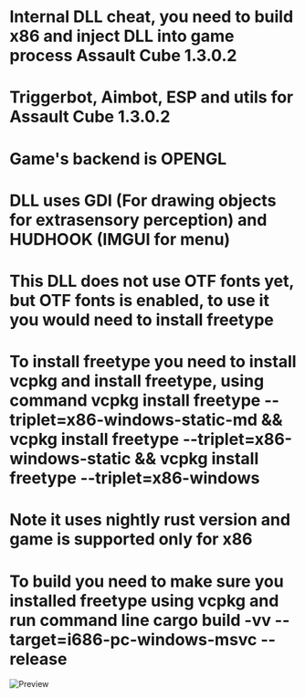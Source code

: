 # Internal DLL cheat, you need to build x86 and inject DLL into game process Assault Cube 1.3.0.2
# Triggerbot, Aimbot, ESP and utils for Assault Cube 1.3.0.2
# Game's backend is OPENGL
# DLL uses GDI (For drawing objects for extrasensory perception) and HUDHOOK (IMGUI for menu)
# This DLL does not use OTF fonts yet, but OTF fonts is enabled, to use it you would need to install freetype
# To install freetype you need to install vcpkg and install freetype, using command vcpkg install freetype --triplet=x86-windows-static-md && vcpkg install freetype --triplet=x86-windows-static && vcpkg install freetype --triplet=x86-windows
# Note it uses nightly rust version and game is supported only for x86
# To build you need to make sure you installed freetype using vcpkg and run command line cargo build -vv --target=i686-pc-windows-msvc --release
![Preview](https://raw.githubusercontent.com/luadebug/RustedAssaultCube/main/Preview.png)
